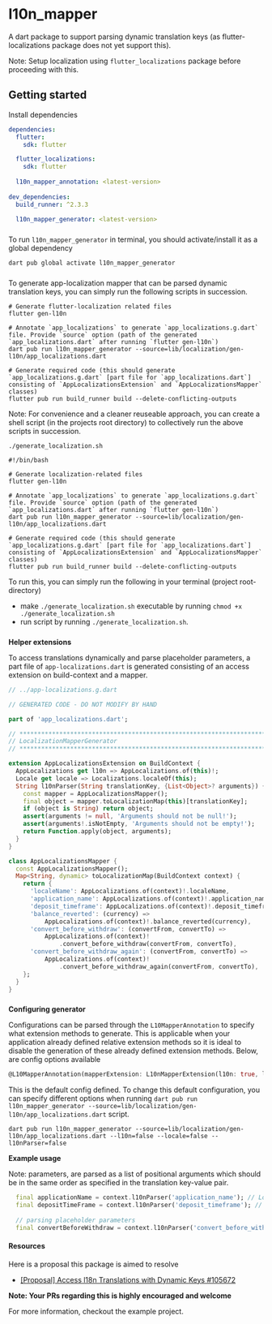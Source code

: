 # l10n_mapper
A dart package to support parsing dynamic translation keys (as flutter-localizations package does not yet support this).

Note: Setup localization using `flutter_localizations` package before proceeding with this.

## Getting started
Install dependencies
```yaml
dependencies:
  flutter:
    sdk: flutter

  flutter_localizations:
    sdk: flutter
    
  l10n_mapper_annotation: <latest-version>
  
dev_dependencies:
  build_runner: ^2.3.3
  
  l10n_mapper_generator: <latest-version>
```
###
To run `l10n_mapper_generator` in terminal, you should activate/install it as a global dependency

```dart
dart pub global activate l10n_mapper_generator
```
###
To generate app-localization mapper that can be parsed dynamic translation keys, you can simply run the following scripts in succession.


```shell
# Generate flutter-localization related files
flutter gen-l10n
```

```shell
# Annotate `app_localizations` to generate `app_localizations.g.dart` file. Provide `source` option (path of the generated `app_localizations.dart` after running `flutter gen-l10n`)
dart pub run l10n_mapper_generator --source=lib/localization/gen-l10n/app_localizations.dart
```

```shell
# Generate required code (this should generate `app_localizations.g.dart` [part file for `app_localizations.dart`] consisting of `AppLocalizationsExtension` and `AppLocalizationsMapper` classes)
flutter pub run build_runner build --delete-conflicting-outputs
```

Note: For convenience and a cleaner reuseable approach, you can create a shell script (in the projects root directory) to collectively run the above scripts in succession.

`./generate_localization.sh`
```shell
#!/bin/bash

# Generate localization-related files
flutter gen-l10n

# Annotate `app_localizations` to generate `app_localizations.g.dart` file. Provide `source` option (path of the generated `app_localizations.dart` after running `flutter gen-l10n`)
dart pub run l10n_mapper_generator --source=lib/localization/gen-l10n/app_localizations.dart

# Generate required code (this should generate `app_localizations.g.dart` [part file for `app_localizations.dart`] consisting of `AppLocalizationsExtension` and `AppLocalizationsMapper` classes)
flutter pub run build_runner build --delete-conflicting-outputs
```

To run this, you can simply run the following in your terminal (project root-directory)
- make `./generate_localization.sh` executable by running `chmod +x ./generate_localization.sh`
- run script by running `./generate_localization.sh`.

###

**Helper extensions**

To access translations dynamically and parse placeholder parameters, a part file of `app-localizations.dart` is generated consisting of an access extension on build-context and a mapper.

```dart
// ../app-localizations.g.dart

// GENERATED CODE - DO NOT MODIFY BY HAND

part of 'app_localizations.dart';

// **************************************************************************
// LocalizationMapperGenerator
// **************************************************************************

extension AppLocalizationsExtension on BuildContext {
  AppLocalizations get l10n => AppLocalizations.of(this)!;
  Locale get locale => Localizations.localeOf(this);
  String l10nParser(String translationKey, {List<Object>? arguments}) {
    const mapper = AppLocalizationsMapper();
    final object = mapper.toLocalizationMap(this)[translationKey];
    if (object is String) return object;
    assert(arguments != null, 'Arguments should not be null!');
    assert(arguments!.isNotEmpty, 'Arguments should not be empty!');
    return Function.apply(object, arguments);
  }
}

class AppLocalizationsMapper {
  const AppLocalizationsMapper();
  Map<String, dynamic> toLocalizationMap(BuildContext context) {
    return {
      'localeName': AppLocalizations.of(context)!.localeName,
      'application_name': AppLocalizations.of(context)!.application_name,
      'deposit_timeframe': AppLocalizations.of(context)!.deposit_timeframe,
      'balance_reverted': (currency) =>
          AppLocalizations.of(context)!.balance_reverted(currency),
      'convert_before_withdraw': (convertFrom, convertTo) =>
          AppLocalizations.of(context)!
              .convert_before_withdraw(convertFrom, convertTo),
      'convert_before_withdraw_again': (convertFrom, convertTo) =>
          AppLocalizations.of(context)!
              .convert_before_withdraw_again(convertFrom, convertTo),
    };
  }
}
```
###
**Configuring generator**

Configurations can be parsed through the `L10MapperAnnotation` to specify what extension methods to generate. This is applicable when your application already defined relative extension methods so it is ideal to disable the generation of these already defined extension methods. Below, are config options available

```dart
@L10MapperAnnotation(mapperExtension: L10nMapperExtension(l10n: true, locale: true, l10nParser: true))
```

This is the default config defined. To change this default configuration, you can specify different options when running `dart pub run l10n_mapper_generator --source=lib/localization/gen-l10n/app_localizations.dart` script.

```shell
dart pub run l10n_mapper_generator --source=lib/localization/gen-l10n/app_localizations.dart --l10n=false --locale=false --l10nParser=false
```

**Example usage**

Note: parameters, are parsed as a list of positional arguments which should be in the same order as specified in the translation key-value pair.

```dart
  final applicationName = context.l10nParser('application_name'); // Localization mapper
  final depositTimeFrame = context.l10nParser('deposit_timeframe'); // Instant
  
  // parsing placeholder parameters
  final convertBeforeWithdraw = context.l10nParser('convert_before_withdraw', arguments: ['CAD', 'EUR']); // * For withdrawing your CAD you first need to convert it back to EUR
```

#### Resources
Here is a proposal this package is aimed to resolve
- [[Proposal] Access l18n Translations with Dynamic Keys #105672](https://github.com/flutter/flutter/issues/105672)

**Note: Your PRs regarding this is highly encouraged and welcome**

For more information, checkout the example project.

